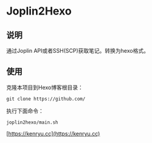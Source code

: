 # Joplin2Hexo

## 说明
通过Joplin API或者SSH(SCP)获取笔记。转换为hexo格式。

## 使用
克隆本项目到Hexo博客根目录：
```
git clone https://github.com/
```
执行下面命令：
```
joplin2hexo/main.sh
```

[https://kenryu.cc](https://kenryu.cc)
